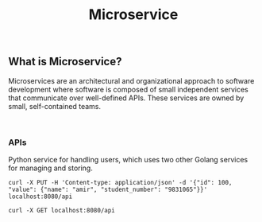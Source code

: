 <h1 align="center">
    Microservice
</h1>

<br />

## What is Microservice?

Microservices are an architectural and organizational approach to software development
where software is composed of small independent services that communicate over well-defined APIs.
These services are owned by small, self-contained teams.

<br />

### APIs

Python service for handling users, which uses two other Golang services for managing and storing.

```shell
curl -X PUT -H 'Content-type: application/json' -d '{"id": 100, "value": {"name": "amir", "student_number": "9831065"}}' localhost:8080/api
```

```shell
curl -X GET localhost:8080/api
```
